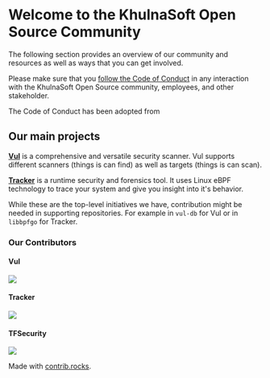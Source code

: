 # Welcome to the KhulnaSoft Open Source Community

The following section provides an overview of our community and resources as well as ways that you can get involved.

Please make sure that you [follow the Code of Conduct](./CODE_OF_CONDUCT.md) in any interaction with the KhulnaSoft Open Source community, employees, and other stakeholder.

The Code of Conduct has been adopted from 

## Our main projects

[**Vul**](https://github.com/khulnasoft-lab/vul) is a comprehensive and versatile security scanner. Vul supports different scanners (things is can find) as well as targets (things is can scan).

[**Tracker**](https://github.com/khulnasoft-lab/tracker) is a runtime security and forensics tool. It uses Linux eBPF technology to trace your system and give you insight into it's behavior.

While these are the top-level initiatives we have, contribution might be needed in supporting repositories. For example in `vul-db` for Vul or in `libbpfgo` for Tracker.


### Our Contributors

#### Vul
<a href="https://github.com/khulnasoft-lab/vul/graphs/contributors">
  <img src="https://contrib.rocks/image?repo=khulnasoft-lab/vul" />
</a>

#### Tracker

<a href="https://github.com/khulnasoft-lab/tracker/graphs/contributors">
  <img src="https://contrib.rocks/image?repo=khulnasoft-lab/tracker" />
</a>

#### TFSecurity

<a href="https://github.com/khulnasoft-lab/tfsecurity/graphs/contributors">
  <img src="https://contrib.rocks/image?repo=khulnasoft-lab/tfsecurity" />
</a>

Made with [contrib.rocks](https://contrib.rocks).
